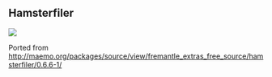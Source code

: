 ## Hamsterfiler

![](https://i.imgur.com/AmEvE0p.png)

Ported from http://maemo.org/packages/source/view/fremantle_extras_free_source/hamsterfiler/0.6.6-1/
